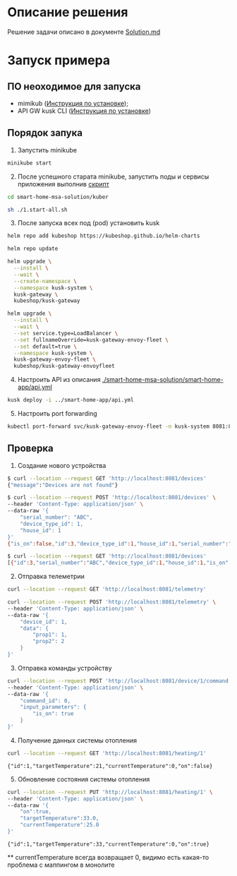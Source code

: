 # Описание решения
Решение задачи описано в документе  [Solution.md](./smart-home-msa-solution/documentation/solution.md)

# Запуск примера
## ПО неоходимое для запуска
- mimikub ([Инструкция по установке](https://minikube.sigs.k8s.io/docs/start/));
- API GW kusk CLI ([Инструкция по установке](https://docs.kusk.io/getting-started/install-kusk-cli))

## Порядок запука
1. Запустить minikube
```bash
minikube start
```
2. После успешного старата minikube, запустить поды и сервисы приложения выполнив [скрипт](./smart-home-msa-solution/kuber/1.start-all.sh)
```bash
cd smart-home-msa-solution/kuber
```
```bash
sh ./1.start-all.sh
```
3. После запуска всех под (pod) установить kusk
```bash
helm repo add kubeshop https://kubeshop.github.io/helm-charts
```
```bash
helm repo update
```
```bash
helm upgrade \
  --install \
  --wait \
  --create-namespace \
  --namespace kusk-system \
  kusk-gateway \
  kubeshop/kusk-gateway 
```
```bash
helm upgrade \
  --install \
  --wait \
  --set service.type=LoadBalancer \
  --set fullnameOverride=kusk-gateway-envoy-fleet \
  --set default=true \
  --namespace kusk-system \
  kusk-gateway-envoy-fleet \
  kubeshop/kusk-gateway-envoyfleet
```
4. Настроить API из описания [./smart-home-msa-solution/smart-home-app/api.yml](./smart-home-msa-solution/smart-home-app/api.yml)
```bash
kusk deploy -i ../smart-home-app/api.yml
```
5. Настроить port forwarding
```bash
kubectl port-forward svc/kusk-gateway-envoy-fleet -n kusk-system 8081:80
```

## Проверка
1. Создание нового устройства
```bash
$ curl --location --request GET 'http://localhost:8081/devices'
{"message":"Devices are not found"}

$ curl --location --request POST 'http://localhost:8081/devices' \
--header 'Content-Type: application/json' \
--data-raw '{
    "serial_number": "ABC",
    "device_type_id": 1,
    "house_id": 1
}'
{"is_on":false,"id":3,"device_type_id":1,"house_id":1,"serial_number":"ABC","updatedAt":"2024-10-04T13:16:35.657Z","createdAt":"2024-10-04T13:16:35.657Z"}

$ curl --location --request GET 'http://localhost:8081/devices'
[{"id":3,"serial_number":"ABC","device_type_id":1,"house_id":1,"is_on":false,"createdAt":"2024-10-04T13:16:35.657Z","updatedAt":"2024-10-04T13:16:35.657Z"}] 
```
2. Отправка телеметрии
```bash
curl --location --request GET 'http://localhost:8081/telemetry'
```
```bash
curl --location --request POST 'http://localhost:8081/telemetry' \
--header 'Content-Type: application/json' \
--data-raw '{
    "device_id": 1,
    "data": {
        "prop1": 1,
        "prop2": 2
    }
}'
```

3. Отправка команды устройству
```bash
curl --location --request POST 'http://localhost:8081/device/1/command' \
--header 'Content-Type: application/json' \
--data-raw '{
    "command_id": 0,
    "input_parameters": {
        "is_on": true
    }
}'
```
4. Получение данных системы отопления
```bash
curl --location --request GET 'http://localhost:8081/heating/1'
```
```
{"id":1,"targetTemperature":21,"currentTemperature":0,"on":false}
```
5. Обновление состояния системы отопления
```bash
curl --location --request PUT 'http://localhost:8081/heating/1' \
--header 'Content-Type: application/json' \
--data-raw '{
    "on":true,
    "targetTemperature":33.0,
    "currentTemperature":25.0
}'
```
```
{"id":1,"targetTemperature":33,"currentTemperature":0,"on":true}
```
** currentTemperature всегда возвращает 0, видимо есть какая-то проблема с маппингом в монолите